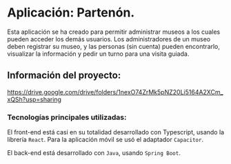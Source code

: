 # Aplicación: Partenón.
Esta aplicación se ha creado para permitir administrar museos a los cuales pueden acceder los demás usuarios.
Los administradores de un museo deben registrar su museo, y las personas (sin cuenta) pueden encontrarlo,
visualizar la información y pedir un turno para una visita guiada.

## Información del proyecto:
https://drive.google.com/drive/folders/1nexO74ZrMk5pNZ20Li5164A2XCm_xQSh?usp=sharing

### Tecnologías principales utilizadas:
El front-end está casi en su totalidad desarrollado con Typescript, usando la librería `React`.
Para la aplicación móvil se usó el adaptador `Capacitor`.

El back-end está desarrollado con `Java`, usando `Spring Boot`.